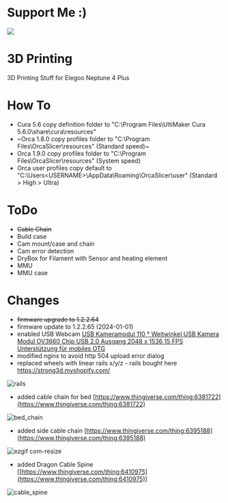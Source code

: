 
# Support Me :)


[<img src="https://github.com/w34sel/3D-Printing/assets/17765081/a7ad3aba-56f9-4ff9-b62c-60be59b05409">](https://www.paypal.com/paypalme/w34sel)



# 3D Printing
3D Printing Stuff for Elegoo Neptune 4 Plus





# How To
- Cura 5.6 copy definition folder to "C:\Program Files\UltiMaker Cura 5.6.0\share\cura\resources\"
- ~Orca 1.8.0 copy profiles folder to "C:\Program Files\OrcaSlicer\resources\" (Standard speed)~
- Orca 1.9.0 copy profiles folder to "C:\Program Files\OrcaSlicer\resources\" (System speed)
- Orca user profiles copy default to "C:\Users\<USERNAME>\AppData\Roaming\OrcaSlicer\user" (Standard > High > Ultra)
  


 



# ToDo

- ~~Cable Chain~~
- Build case
- Cam mount/case and chain
- Cam error detection
- DryBox for Filament with Sensor and heating element
- MMU
- MMU case


# Changes
- ~~firmware upgrade to 1.2.2.64~~
- firmware update to 1.2.2.65 (2024-01-01)
- enabled USB Webcam <a target="_blank" href="https://www.amazon.de/dp/B088P1PKFM?psc=1&amp;ref=ppx_yo2ov_dt_b_product_details&_encoding=UTF8&tag=weasel-21&linkCode=ur2&linkId=9056e36dbf85b8c2e10845af80f8d5c2&camp=1638&creative=6742">USB Kameramodul 110 ° Weitwinkel USB Kamera Modul OV3660 Chip USB 2.0 Ausgang 2048 x 1536 15 FPS Unterstützung für mobiles OTG </a>
- modified nginx to avoid http 504 upload error dialog
- replaced wheels with linear rails x/y/z - rails bought here https://strong3d.myshopify.com/

![rails](https://github.com/w34sel/3D-Printing/assets/17765081/5147c714-12da-463d-a60e-253edfbe8927)


- added cable chain for bed [https://www.thingiverse.com/thing:6381722](https://www.thingiverse.com/thing:6381722)
  
![bed_chain](https://github.com/w34sel/3D-Printing/assets/17765081/031f7362-2834-489f-a325-8cf497ca6336)

- added side cable chain [https://www.thingiverse.com/thing:6395188](https://www.thingiverse.com/thing:6395188)
  
![ezgif com-resize](https://github.com/w34sel/3D-Printing/assets/17765081/71867eff-b9fb-4209-acc1-a004153c935b)

- added Dragon Cable Spine [[https://www.thingiverse.com/thing:6410975](https://www.thingiverse.com/thing:6410975)]
  
![cable_spine](https://github.com/w34sel/3D-Printing/assets/17765081/c933cf59-18d7-447a-9d69-fbf45eed6efe)














